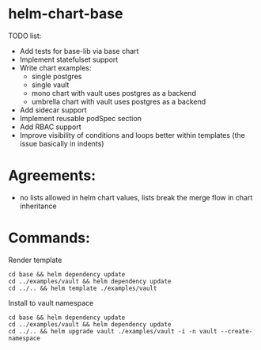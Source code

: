 # helm-chart-base

TODO list:
- Add tests for base-lib via base chart
- Implement statefulset support
- Write chart examples:
  - single postgres
  - single vault
  - mono chart with vault uses postgres as a backend
  - umbrella chart with vault uses postgres as a backend
- Add sidecar support
- Implement reusable podSpec section
- Add RBAC support
- Improve visibility of conditions and loops better within templates (the issue basically in indents)


# Agreements:
 - no lists allowed in helm chart values, lists break the merge flow in chart inheritance

# Commands:

Render template
```shell
cd base && helm dependency update
cd ../examples/vault && helm dependency update
cd ../.. && helm template ./examples/vault
```

Install to vault namespace
```shell
cd base && helm dependency update
cd ../examples/vault && helm dependency update
cd ../.. && helm upgrade vault ./examples/vault -i -n vault --create-namespace
```
